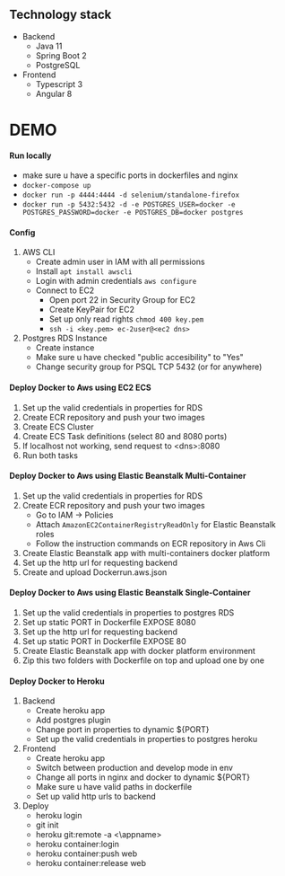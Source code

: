 ## Technology stack
- Backend
  - Java 11
  - Spring Boot 2
  - PostgreSQL
- Frontend
  - Typescript 3
  - Angular 8

# DEMO

#### Run locally
- make sure u have a specific ports in dockerfiles and nginx
- `docker-compose up`
- `docker run -p 4444:4444 -d selenium/standalone-firefox`
- `docker run -p 5432:5432 -d -e POSTGRES_USER=docker -e POSTGRES_PASSWORD=docker -e POSTGRES_DB=docker postgres`

#### Config
1. AWS CLI
   - Create admin user in IAM with all permissions
   - Install `apt install awscli`
   - Login with admin credentials `aws configure`
   - Connect to EC2
      - Open port 22 in Security Group for EC2
      - Create KeyPair for EC2
      - Set up only read rights `chmod 400 key.pem`
      - `ssh -i <key.pem> ec-2user@<ec2 dns>`
2. Postgres RDS Instance
   - Create instance
   - Make sure u have checked "public accesibility" to "Yes"
   - Change security group for PSQL TCP 5432 (or for anywhere)

#### Deploy Docker to Aws using EC2 ECS
1. Set up the valid credentials in properties for RDS
2. Create ECR repository and push your two images
3. Create ECS Cluster
4. Create ECS Task definitions (select 80 and 8080 ports)
5. If localhost not working, send request to <dns\>:8080
6. Run both tasks

#### Deploy Docker to Aws using Elastic Beanstalk Multi-Container
1. Set up the valid credentials in properties for RDS
2. Create ECR repository and push your two images
    - Go to IAM -> Policies
    - Attach `AmazonEC2ContainerRegistryReadOnly` for Elastic Beanstalk roles
    - Follow the instruction commands on ECR repository in Aws Cli
3. Create Elastic Beanstalk app with multi-containers docker platform
4. Set up the http url for requesting backend
5. Create and upload Dockerrun.aws.json

#### Deploy Docker to Aws using Elastic Beanstalk Single-Container
1. Set up the valid credentials in properties to postgres RDS
2. Set up static PORT in Dockerfile EXPOSE 8080
3. Set up the http url for requesting backend
4. Set up static PORT in Dockerfile EXPOSE 80
5. Create Elastic Beanstalk app with docker platform environment
6. Zip this two folders with Dockerfile on top and upload one by one

#### Deploy Docker to Heroku
1. Backend
    - Create heroku app
    - Add postgres plugin
    - Change port in properties to dynamic ${PORT}
    - Set up the valid credentials in properties to postgres heroku
2. Frontend
    - Create heroku app
    - Switch between production and develop mode in env
    - Change all ports in nginx and docker to dynamic ${PORT}
    - Make sure u have valid paths in dockerfile
    - Set up valid http urls to backend
3. Deploy
    - heroku login
    - git init
    - heroku git:remote -a <\appname>
    - heroku container:login
    - heroku container:push web
    - heroku container:release web
